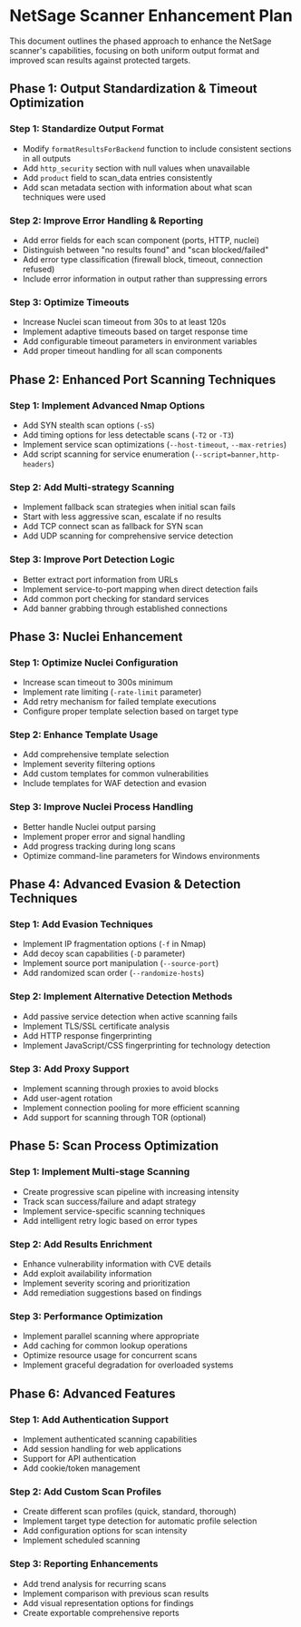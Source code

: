# NetSage Scanner Enhancement Plan

This document outlines the phased approach to enhance the NetSage scanner's capabilities, focusing on both uniform output format and improved scan results against protected targets.

## Phase 1: Output Standardization & Timeout Optimization

### Step 1: Standardize Output Format
- Modify `formatResultsForBackend` function to include consistent sections in all outputs
- Add `http_security` section with null values when unavailable
- Add `product` field to scan_data entries consistently
- Add scan metadata section with information about what scan techniques were used

### Step 2: Improve Error Handling & Reporting
- Add error fields for each scan component (ports, HTTP, nuclei)
- Distinguish between "no results found" and "scan blocked/failed"
- Add error type classification (firewall block, timeout, connection refused)
- Include error information in output rather than suppressing errors

### Step 3: Optimize Timeouts
- Increase Nuclei scan timeout from 30s to at least 120s
- Implement adaptive timeouts based on target response time
- Add configurable timeout parameters in environment variables
- Add proper timeout handling for all scan components

## Phase 2: Enhanced Port Scanning Techniques

### Step 1: Implement Advanced Nmap Options
- Add SYN stealth scan options (`-sS`)
- Add timing options for less detectable scans (`-T2` or `-T3`)
- Implement service scan optimizations (`--host-timeout`, `--max-retries`)
- Add script scanning for service enumeration (`--script=banner,http-headers`)

### Step 2: Add Multi-strategy Scanning
- Implement fallback scan strategies when initial scan fails
- Start with less aggressive scan, escalate if no results
- Add TCP connect scan as fallback for SYN scan
- Add UDP scanning for comprehensive service detection

### Step 3: Improve Port Detection Logic
- Better extract port information from URLs
- Implement service-to-port mapping when direct detection fails
- Add common port checking for standard services
- Add banner grabbing through established connections

## Phase 3: Nuclei Enhancement

### Step 1: Optimize Nuclei Configuration
- Increase scan timeout to 300s minimum
- Implement rate limiting (`-rate-limit` parameter)
- Add retry mechanism for failed template executions
- Configure proper template selection based on target type

### Step 2: Enhance Template Usage
- Add comprehensive template selection
- Implement severity filtering options
- Add custom templates for common vulnerabilities
- Include templates for WAF detection and evasion

### Step 3: Improve Nuclei Process Handling
- Better handle Nuclei output parsing
- Implement proper error and signal handling
- Add progress tracking during long scans
- Optimize command-line parameters for Windows environments

## Phase 4: Advanced Evasion & Detection Techniques

### Step 1: Add Evasion Techniques
- Implement IP fragmentation options (`-f` in Nmap)
- Add decoy scan capabilities (`-D` parameter)
- Implement source port manipulation (`--source-port`)
- Add randomized scan order (`--randomize-hosts`)

### Step 2: Implement Alternative Detection Methods
- Add passive service detection when active scanning fails
- Implement TLS/SSL certificate analysis
- Add HTTP response fingerprinting
- Implement JavaScript/CSS fingerprinting for technology detection

### Step 3: Add Proxy Support
- Implement scanning through proxies to avoid blocks
- Add user-agent rotation
- Implement connection pooling for more efficient scanning
- Add support for scanning through TOR (optional)

## Phase 5: Scan Process Optimization

### Step 1: Implement Multi-stage Scanning
- Create progressive scan pipeline with increasing intensity
- Track scan success/failure and adapt strategy
- Implement service-specific scanning techniques
- Add intelligent retry logic based on error types

### Step 2: Add Results Enrichment
- Enhance vulnerability information with CVE details
- Add exploit availability information
- Implement severity scoring and prioritization
- Add remediation suggestions based on findings

### Step 3: Performance Optimization
- Implement parallel scanning where appropriate
- Add caching for common lookup operations
- Optimize resource usage for concurrent scans
- Implement graceful degradation for overloaded systems

## Phase 6: Advanced Features

### Step 1: Add Authentication Support
- Implement authenticated scanning capabilities
- Add session handling for web applications
- Support for API authentication
- Add cookie/token management

### Step 2: Add Custom Scan Profiles
- Create different scan profiles (quick, standard, thorough)
- Implement target type detection for automatic profile selection
- Add configuration options for scan intensity
- Implement scheduled scanning

### Step 3: Reporting Enhancements
- Add trend analysis for recurring scans
- Implement comparison with previous scan results
- Add visual representation options for findings
- Create exportable comprehensive reports
